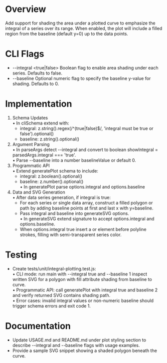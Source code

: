 # Overview
Add support for shading the area under a plotted curve to emphasize the integral of a series over its range. When enabled, the plot will include a filled region from the baseline (default y=0) up to the data points.

# CLI Flags
- --integral <true|false>  Boolean flag to enable area shading under each series. Defaults to false.  
- --baseline <number>      Optional numeric flag to specify the baseline y-value for shading. Defaults to 0.

# Implementation
1. Schema Updates  
   • In cliSchema extend with:
     - integral: z.string().regex(/^(true|false)$/, 'integral must be true or false').optional()  
     - baseline: z.string().optional()  
2. Argument Parsing  
   • In parseArgs detect --integral and convert to boolean showIntegral = parsedArgs.integral === 'true'.  
   • Parse --baseline into a number baselineValue or default 0.  
3. Programmatic API  
   • Extend generatePlot schema to include:
     - integral: z.boolean().optional()  
     - baseline: z.number().optional()  
   • In generatePlot parse options.integral and options.baseline  
4. Data and SVG Generation  
   • After data series generation, if integral is true:
     - For each series or single data array, construct a filled polygon or path by adding baseline points at first and last x with y=baseline.  
     - Pass integral and baseline into generateSVG options.  
   • In generateSVG extend signature to accept options.integral and options.baseline.  
     - When options.integral true insert a <polygon> or <path> element before polyline strokes, filling with semi-transparent series color.  

# Testing
- Create tests/unit/integral-plotting.test.js:  
  • CLI mode: run main with --integral true and --baseline 1 inspect written SVG for a polygon with fill attribute shading from baseline to curve.  
  • Programmatic API: call generatePlot with integral true and baseline 2 and verify returned SVG contains shading path.  
  • Error cases: invalid integral values or non-numeric baseline should trigger schema errors and exit code 1.

# Documentation
- Update USAGE.md and README.md under plot styling section to describe --integral and --baseline flags with usage examples.  
- Provide a sample SVG snippet showing a shaded polygon beneath the curve.